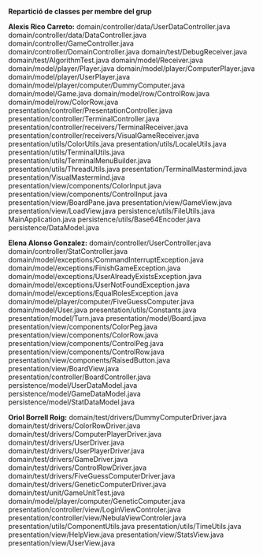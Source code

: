﻿**Repartició de classes per membre del grup**

**Alexis Rico Carreto:**
domain/controller/data/UserDataController.java
domain/controller/data/DataController.java
domain/controller/GameController.java
domain/controller/DomainController.java
domain/test/DebugReceiver.java
domain/test/AlgorithmTest.java
domain/model/Receiver.java
domain/model/player/Player.java
domain/model/player/ComputerPlayer.java
domain/model/player/UserPlayer.java
domain/model/player/computer/DummyComputer.java
domain/model/Game.java
domain/model/row/ControlRow.java
domain/model/row/ColorRow.java
presentation/controller/PresentationController.java
presentation/controller/TerminalController.java
presentation/controller/receivers/TerminalReceiver.java
presentation/controller/receivers/VisualGameReceiver.java
presentation/utils/ColorUtils.java
presentation/utils/LocaleUtils.java
presentation/utils/TerminalUtils.java
presentation/utils/TerminalMenuBuilder.java
presentation/utils/ThreadUtils.java
presentation/TerminalMastermind.java
presentation/VisualMastermind.java
presentation/view/components/ColorInput.java
presentation/view/components/ControlInput.java
presentation/view/BoardPane.java
presentation/view/GameView.java
presentation/view/LoadView.java
persistence/utils/FileUtils.java
MainApplication.java
persistence/utils/Base64Encoder.java
persistence/DataModel.java

**Elena Alonso Gonzalez:**
domain/controller/UserController.java
domain/controller/StatController.java
domain/model/exceptions/CommandInterruptException.java
domain/model/exceptions/FinishGameException.java
domain/model/exceptions/UserAlreadyExistsException.java
domain/model/exceptions/UserNotFoundException.java
domain/model/exceptions/EqualRolesException.java
domain/model/player/computer/FiveGuessComputer.java
domain/model/User.java
presentation/utils/Constants.java
presentation/model/Turn.java
presentation/model/Board.java
presentation/view/components/ColorPeg.java
presentation/view/components/ColorRow.java
presentation/view/components/ControlPeg.java
presentation/view/components/ControlRow.java
presentation/view/components/RaisedButton.java
presentation/view/BoardView.java
presentation/controller/BoardController.java
persistence/model/UserDataModel.java
persistence/model/GameDataModel.java
persistence/model/StatDataModel.java

**Oriol Borrell Roig:**
domain/test/drivers/DummyComputerDriver.java
domain/test/drivers/ColorRowDriver.java
domain/test/drivers/ComputerPlayerDriver.java
domain/test/drivers/UserDriver.java
domain/test/drivers/UserPlayerDriver.java
domain/test/drivers/GameDriver.java
domain/test/drivers/ControlRowDriver.java
domain/test/drivers/FiveGuessComputerDriver.java
domain/test/drivers/GeneticComputerDriver.java
domain/test/unit/GameUnitTest.java
domain/model/player/computer/GeneticComputer.java
presentation/controller/view/LoginViewControler.java
presentation/controller/view/NebulaViewControler.java
presentation/utils/ComponentUtils.java
presentation/utils/TimeUtils.java
presentation/view/HelpView.java
presentation/view/StatsView.java
presentation/view/UserView.java